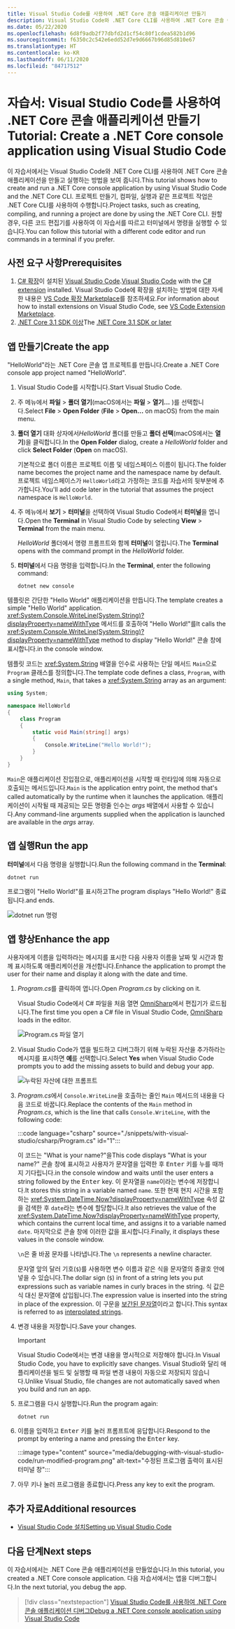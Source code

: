 ```yaml
---
title: Visual Studio Code를 사용하여 .NET Core 콘솔 애플리케이션 만들기
description: Visual Studio Code와 .NET Core CLI를 사용하여 .NET Core 콘솔 애플리케이션을 만드는 방법을 알아봅니다.
ms.date: 05/22/2020
ms.openlocfilehash: 6d8f9adb2f77dbfd2d1cf54c80f1cdea582b1d96
ms.sourcegitcommit: f6350c2c542e6edd52d7e9d6667b96d85d810e67
ms.translationtype: HT
ms.contentlocale: ko-KR
ms.lasthandoff: 06/11/2020
ms.locfileid: "84717512"
---
```

# <a name="tutorial-create-a-net-core-console-application-using-visual-studio-code"></a><span data-ttu-id="b5b0f-103">자습서: Visual Studio Code를 사용하여 .NET Core 콘솔 애플리케이션 만들기</span><span class="sxs-lookup"><span data-stu-id="b5b0f-103">Tutorial: Create a .NET Core console application using Visual Studio Code</span></span>

<span data-ttu-id="b5b0f-104">이 자습서에서는 Visual Studio Code와 .NET Core CLI를 사용하여 .NET Core 콘솔 애플리케이션을 만들고 실행하는 방법을 보여 줍니다.</span><span class="sxs-lookup"><span data-stu-id="b5b0f-104">This tutorial shows how to create and run a .NET Core console application by using Visual Studio Code and the .NET Core CLI.</span></span> <span data-ttu-id="b5b0f-105">프로젝트 만들기, 컴파일, 실행과 같은 프로젝트 작업은 .NET Core CLI를 사용하여 수행합니다.</span><span class="sxs-lookup"><span data-stu-id="b5b0f-105">Project tasks, such as creating, compiling, and running a project are done by using the .NET Core CLI.</span></span> <span data-ttu-id="b5b0f-106">원할 경우, 다른 코드 편집기를 사용하여 이 자습서를 따르고 터미널에서 명령을 실행할 수 있습니다.</span><span class="sxs-lookup"><span data-stu-id="b5b0f-106">You can follow this tutorial with a different code editor and run commands in a terminal if you prefer.</span></span>

## <a name="prerequisites"></a><span data-ttu-id="b5b0f-107">사전 요구 사항</span><span class="sxs-lookup"><span data-stu-id="b5b0f-107">Prerequisites</span></span>

1. <span data-ttu-id="b5b0f-108">[C# 확장](https://marketplace.visualstudio.com/items?itemName=ms-dotnettools.csharp)이 설치된 [Visual Studio Code](https://code.visualstudio.com/).</span><span class="sxs-lookup"><span data-stu-id="b5b0f-108">[Visual Studio Code](https://code.visualstudio.com/) with the [C# extension](https://marketplace.visualstudio.com/items?itemName=ms-dotnettools.csharp) installed.</span></span> <span data-ttu-id="b5b0f-109">Visual Studio Code에 확장을 설치하는 방법에 대한 자세한 내용은 [VS Code 확장 Marketplace](https://code.visualstudio.com/docs/editor/extension-gallery)를 참조하세요.</span><span class="sxs-lookup"><span data-stu-id="b5b0f-109">For information about how to install extensions on Visual Studio Code, see [VS Code Extension Marketplace](https://code.visualstudio.com/docs/editor/extension-gallery).</span></span>
2. <span data-ttu-id="b5b0f-110">[.NET Core 3.1 SDK 이상](https://dotnet.microsoft.com/download)</span><span class="sxs-lookup"><span data-stu-id="b5b0f-110">The [.NET Core 3.1 SDK or later](https://dotnet.microsoft.com/download)</span></span>

## <a name="create-the-app"></a><span data-ttu-id="b5b0f-111">앱 만들기</span><span class="sxs-lookup"><span data-stu-id="b5b0f-111">Create the app</span></span>

<span data-ttu-id="b5b0f-112">"HelloWorld"라는 .NET Core 콘솔 앱 프로젝트를 만듭니다.</span><span class="sxs-lookup"><span data-stu-id="b5b0f-112">Create a .NET Core console app project named "HelloWorld".</span></span>

1. <span data-ttu-id="b5b0f-113">Visual Studio Code를 시작합니다.</span><span class="sxs-lookup"><span data-stu-id="b5b0f-113">Start Visual Studio Code.</span></span>

1. <span data-ttu-id="b5b0f-114">주 메뉴에서 **파일** > **폴더 열기**(macOS에서는 **파일** > **열기...** )를 선택합니다.</span><span class="sxs-lookup"><span data-stu-id="b5b0f-114">Select **File** > **Open Folder** (**File** > **Open...** on macOS) from the main menu.</span></span>

1. <span data-ttu-id="b5b0f-115">**폴더 열기** 대화 상자에서*HelloWorld* 폴더를 만들고 **폴더 선택**(macOS에서는 **열기**)을 클릭합니다.</span><span class="sxs-lookup"><span data-stu-id="b5b0f-115">In the **Open Folder** dialog, create a *HelloWorld* folder and click **Select Folder** (**Open** on macOS).</span></span>

   <span data-ttu-id="b5b0f-116">기본적으로 폴더 이름은 프로젝트 이름 및 네임스페이스 이름이 됩니다.</span><span class="sxs-lookup"><span data-stu-id="b5b0f-116">The folder name becomes the project name and the namespace name by default.</span></span> <span data-ttu-id="b5b0f-117">프로젝트 네임스페이스가 `HelloWorld`라고 가정하는 코드를 자습서의 뒷부분에 추가합니다.</span><span class="sxs-lookup"><span data-stu-id="b5b0f-117">You'll add code later in the tutorial that assumes the project namespace is `HelloWorld`.</span></span>

1. <span data-ttu-id="b5b0f-118">주 메뉴에서 **보기** > **터미널**을 선택하여 Visual Studio Code에서 **터미널**을 엽니다.</span><span class="sxs-lookup"><span data-stu-id="b5b0f-118">Open the **Terminal** in Visual Studio Code by selecting **View** > **Terminal** from the main menu.</span></span>

   <span data-ttu-id="b5b0f-119">*HelloWorld* 폴더에서 명령 프롬프트와 함께 **터미널**이 열립니다.</span><span class="sxs-lookup"><span data-stu-id="b5b0f-119">The **Terminal** opens with the command prompt in the *HelloWorld* folder.</span></span>

1. <span data-ttu-id="b5b0f-120">**터미널**에서 다음 명령을 입력합니다.</span><span class="sxs-lookup"><span data-stu-id="b5b0f-120">In the **Terminal**, enter the following command:</span></span>

   ```dotnetcli
   dotnet new console
   ```

<span data-ttu-id="b5b0f-121">템플릿은 간단한 "Hello World" 애플리케이션을 만듭니다.</span><span class="sxs-lookup"><span data-stu-id="b5b0f-121">The template creates a simple "Hello World" application.</span></span> <span data-ttu-id="b5b0f-122"><xref:System.Console.WriteLine(System.String)?displayProperty=nameWithType> 메서드를 호출하여 "Hello World!"를</span><span class="sxs-lookup"><span data-stu-id="b5b0f-122">It calls the <xref:System.Console.WriteLine(System.String)?displayProperty=nameWithType> method to display "Hello World!"</span></span> <span data-ttu-id="b5b0f-123">콘솔 창에 표시합니다.</span><span class="sxs-lookup"><span data-stu-id="b5b0f-123">in the console window.</span></span>

<span data-ttu-id="b5b0f-124">템플릿 코드는 <xref:System.String> 배열을 인수로 사용하는 단일 메서드 `Main`으로 `Program` 클래스를 정의합니다.</span><span class="sxs-lookup"><span data-stu-id="b5b0f-124">The template code defines a class, `Program`, with a single method, `Main`, that takes a <xref:System.String> array as an argument:</span></span>

```csharp
using System;

namespace HelloWorld
{
    class Program
    {
        static void Main(string[] args)
        {
            Console.WriteLine("Hello World!");
        }
    }
}
```

<span data-ttu-id="b5b0f-125">`Main`은 애플리케이션 진입점으로, 애플리케이션을 시작할 때 런타임에 의해 자동으로 호출되는 메서드입니다.</span><span class="sxs-lookup"><span data-stu-id="b5b0f-125">`Main` is the application entry point, the method that's called automatically by the runtime when it launches the application.</span></span> <span data-ttu-id="b5b0f-126">애플리케이션이 시작될 때 제공되는 모든 명령줄 인수는 *args* 배열에서 사용할 수 있습니다.</span><span class="sxs-lookup"><span data-stu-id="b5b0f-126">Any command-line arguments supplied when the application is launched are available in the *args* array.</span></span>

## <a name="run-the-app"></a><span data-ttu-id="b5b0f-127">앱 실행</span><span class="sxs-lookup"><span data-stu-id="b5b0f-127">Run the app</span></span>

<span data-ttu-id="b5b0f-128">**터미널**에서 다음 명령을 실행합니다.</span><span class="sxs-lookup"><span data-stu-id="b5b0f-128">Run the following command in the **Terminal**:</span></span>

```dotnetcli
dotnet run
```

<span data-ttu-id="b5b0f-129">프로그램이 "Hello World!"를 표시하고</span><span class="sxs-lookup"><span data-stu-id="b5b0f-129">The program displays "Hello World!"</span></span> <span data-ttu-id="b5b0f-130">종료됩니다.</span><span class="sxs-lookup"><span data-stu-id="b5b0f-130">and ends.</span></span>

![dotnet run 명령](media/with-visual-studio-code/dotnet-run-command.png)

## <a name="enhance-the-app"></a><span data-ttu-id="b5b0f-132">앱 향상</span><span class="sxs-lookup"><span data-stu-id="b5b0f-132">Enhance the app</span></span>

<span data-ttu-id="b5b0f-133">사용자에게 이름을 입력하라는 메시지를 표시한 다음 사용자 이름을 날짜 및 시간과 함께 표시하도록 애플리케이션을 개선합니다.</span><span class="sxs-lookup"><span data-stu-id="b5b0f-133">Enhance the application to prompt the user for their name and display it along with the date and time.</span></span>

1. <span data-ttu-id="b5b0f-134">*Program.cs*를 클릭하여 엽니다.</span><span class="sxs-lookup"><span data-stu-id="b5b0f-134">Open *Program.cs* by clicking on it.</span></span>

   <span data-ttu-id="b5b0f-135">Visual Studio Code에서 C# 파일을 처음 열면 [OmniSharp](https://www.omnisharp.net/)에서 편집기가 로드됩니다.</span><span class="sxs-lookup"><span data-stu-id="b5b0f-135">The first time you open a C# file in Visual Studio Code, [OmniSharp](https://www.omnisharp.net/) loads in the editor.</span></span>

   ![Program.cs 파일 열기](media/with-visual-studio-code/open-program-cs.png)

1. <span data-ttu-id="b5b0f-137">Visual Studio Code가 앱을 빌드하고 디버그하기 위해 누락된 자산을 추가하라는 메시지를 표시하면 **예**를 선택합니다.</span><span class="sxs-lookup"><span data-stu-id="b5b0f-137">Select **Yes** when Visual Studio Code prompts you to add the missing assets to build and debug your app.</span></span>

   ![누락된 자산에 대한 프롬프트](media/with-visual-studio-code/missing-assets.png)

1. <span data-ttu-id="b5b0f-139">*Program.cs*에서 `Console.WriteLine`을 호출하는 줄인 `Main` 메서드의 내용을 다음 코드로 바꿉니다.</span><span class="sxs-lookup"><span data-stu-id="b5b0f-139">Replace the contents of the `Main` method in *Program.cs*, which is the line that calls `Console.WriteLine`, with the following code:</span></span>

   :::code language="csharp" source="./snippets/with-visual-studio/csharp/Program.cs" id="1":::

   <span data-ttu-id="b5b0f-140">이 코드는 "What is your name?"을</span><span class="sxs-lookup"><span data-stu-id="b5b0f-140">This code displays "What is your name?"</span></span> <span data-ttu-id="b5b0f-141">콘솔 창에 표시하고 사용자가 문자열을 입력한 후 <kbd>Enter</kbd> 키를 누를 때까지 기다립니다.</span><span class="sxs-lookup"><span data-stu-id="b5b0f-141">in the console window and waits until the user enters a string followed by the <kbd>Enter</kbd> key.</span></span> <span data-ttu-id="b5b0f-142">이 문자열을 `name`이라는 변수에 저장합니다.</span><span class="sxs-lookup"><span data-stu-id="b5b0f-142">It stores this string in a variable named `name`.</span></span> <span data-ttu-id="b5b0f-143">또한 현재 현지 시간을 포함하는 <xref:System.DateTime.Now?displayProperty=nameWithType> 속성 값을 검색한 후 `date`라는 변수에 할당합니다.</span><span class="sxs-lookup"><span data-stu-id="b5b0f-143">It also retrieves the value of the <xref:System.DateTime.Now?displayProperty=nameWithType> property, which contains the current local time, and assigns it to a variable named `date`.</span></span> <span data-ttu-id="b5b0f-144">마지막으로 콘솔 창에 이러한 값을 표시합니다.</span><span class="sxs-lookup"><span data-stu-id="b5b0f-144">Finally, it displays these values in the console window.</span></span>

   <span data-ttu-id="b5b0f-145">`\n`은 줄 바꿈 문자를 나타냅니다.</span><span class="sxs-lookup"><span data-stu-id="b5b0f-145">The `\n` represents a newline character.</span></span>

   <span data-ttu-id="b5b0f-146">문자열 앞의 달러 기호(`$`)를 사용하면 변수 이름과 같은 식을 문자열의 중괄호 안에 넣을 수 있습니다.</span><span class="sxs-lookup"><span data-stu-id="b5b0f-146">The dollar sign (`$`) in front of a string lets you put expressions such as variable names in curly braces in the string.</span></span> <span data-ttu-id="b5b0f-147">식 값은 식 대신 문자열에 삽입됩니다.</span><span class="sxs-lookup"><span data-stu-id="b5b0f-147">The expression value is inserted into the string in place of the expression.</span></span> <span data-ttu-id="b5b0f-148">이 구문을 [보간된 문자열](../../csharp/language-reference/tokens/interpolated.md)이라고 합니다.</span><span class="sxs-lookup"><span data-stu-id="b5b0f-148">This syntax is referred to as [interpolated strings](../../csharp/language-reference/tokens/interpolated.md).</span></span>

1. <span data-ttu-id="b5b0f-149">변경 내용을 저장합니다.</span><span class="sxs-lookup"><span data-stu-id="b5b0f-149">Save your changes.</span></span>

   > [!IMPORTANT]
   > <span data-ttu-id="b5b0f-150">Visual Studio Code에서는 변경 내용을 명시적으로 저장해야 합니다.</span><span class="sxs-lookup"><span data-stu-id="b5b0f-150">In Visual Studio Code, you have to explicitly save changes.</span></span> <span data-ttu-id="b5b0f-151">Visual Studio와 달리 애플리케이션을 빌드 및 실행할 때 파일 변경 내용이 자동으로 저장되지 않습니다.</span><span class="sxs-lookup"><span data-stu-id="b5b0f-151">Unlike Visual Studio, file changes are not automatically saved when you build and run an app.</span></span>

1. <span data-ttu-id="b5b0f-152">프로그램을 다시 실행합니다.</span><span class="sxs-lookup"><span data-stu-id="b5b0f-152">Run the program again:</span></span>

   ```dotnetcli
   dotnet run
   ```

1. <span data-ttu-id="b5b0f-153">이름을 입력하고 <kbd>Enter</kbd> 키를 눌러 프롬프트에 응답합니다.</span><span class="sxs-lookup"><span data-stu-id="b5b0f-153">Respond to the prompt by entering a name and pressing the <kbd>Enter</kbd> key.</span></span>

   :::image type="content" source="media/debugging-with-visual-studio-code/run-modified-program.png" alt-text="수정된 프로그램 출력이 표시된 터미널 창":::

1. <span data-ttu-id="b5b0f-155">아무 키나 눌러 프로그램을 종료합니다.</span><span class="sxs-lookup"><span data-stu-id="b5b0f-155">Press any key to exit the program.</span></span>

## <a name="additional-resources"></a><span data-ttu-id="b5b0f-156">추가 자료</span><span class="sxs-lookup"><span data-stu-id="b5b0f-156">Additional resources</span></span>

- [<span data-ttu-id="b5b0f-157">Visual Studio Code 설치</span><span class="sxs-lookup"><span data-stu-id="b5b0f-157">Setting up Visual Studio Code</span></span>](https://code.visualstudio.com/docs/setup/setup-overview)

## <a name="next-steps"></a><span data-ttu-id="b5b0f-158">다음 단계</span><span class="sxs-lookup"><span data-stu-id="b5b0f-158">Next steps</span></span>

<span data-ttu-id="b5b0f-159">이 자습서에서는 .NET Core 콘솔 애플리케이션을 만들었습니다.</span><span class="sxs-lookup"><span data-stu-id="b5b0f-159">In this tutorial, you created a .NET Core console application.</span></span> <span data-ttu-id="b5b0f-160">다음 자습서에서는 앱을 디버그합니다.</span><span class="sxs-lookup"><span data-stu-id="b5b0f-160">In the next tutorial, you debug the app.</span></span>

> [!div class="nextstepaction"]
> [<span data-ttu-id="b5b0f-161">Visual Studio Code를 사용하여 .NET Core 콘솔 애플리케이션 디버그</span><span class="sxs-lookup"><span data-stu-id="b5b0f-161">Debug a .NET Core console application using Visual Studio Code</span></span>](debugging-with-visual-studio-code.md)
